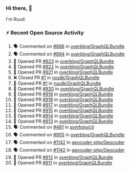 ### Hi there, 👋

I'm Ruud.
 
### :zap: Recent Open Source Activity

<!--START_SECTION:activity-->
1. 🗣 Commented on [#888](https://github.com/overblog/GraphQLBundle/issues/888) in [overblog/GraphQLBundle](https://github.com/overblog/GraphQLBundle)
2. 🗣 Commented on [#894](https://github.com/overblog/GraphQLBundle/issues/894) in [overblog/GraphQLBundle](https://github.com/overblog/GraphQLBundle)
3. 💪 Opened PR [#923](https://github.com/overblog/GraphQLBundle/pull/923) in [overblog/GraphQLBundle](https://github.com/overblog/GraphQLBundle)
4. 💪 Opened PR [#922](https://github.com/overblog/GraphQLBundle/pull/922) in [overblog/GraphQLBundle](https://github.com/overblog/GraphQLBundle)
5. 💪 Opened PR [#921](https://github.com/overblog/GraphQLBundle/pull/921) in [overblog/GraphQLBundle](https://github.com/overblog/GraphQLBundle)
6. ❌ Closed PR [#1](https://github.com/ruudk/GraphQLBundle/pull/1) in [ruudk/GraphQLBundle](https://github.com/ruudk/GraphQLBundle)
7. 💪 Opened PR [#1](https://github.com/ruudk/GraphQLBundle/pull/1) in [ruudk/GraphQLBundle](https://github.com/ruudk/GraphQLBundle)
8. 💪 Opened PR [#920](https://github.com/overblog/GraphQLBundle/pull/920) in [overblog/GraphQLBundle](https://github.com/overblog/GraphQLBundle)
9. 💪 Opened PR [#919](https://github.com/overblog/GraphQLBundle/pull/919) in [overblog/GraphQLBundle](https://github.com/overblog/GraphQLBundle)
10. 💪 Opened PR [#918](https://github.com/overblog/GraphQLBundle/pull/918) in [overblog/GraphQLBundle](https://github.com/overblog/GraphQLBundle)
11. 💪 Opened PR [#917](https://github.com/overblog/GraphQLBundle/pull/917) in [overblog/GraphQLBundle](https://github.com/overblog/GraphQLBundle)
12. 💪 Opened PR [#915](https://github.com/overblog/GraphQLBundle/pull/915) in [overblog/GraphQLBundle](https://github.com/overblog/GraphQLBundle)
13. 💪 Opened PR [#914](https://github.com/overblog/GraphQLBundle/pull/914) in [overblog/GraphQLBundle](https://github.com/overblog/GraphQLBundle)
14. 💪 Opened PR [#913](https://github.com/overblog/GraphQLBundle/pull/913) in [overblog/GraphQLBundle](https://github.com/overblog/GraphQLBundle)
15. 🗣 Commented on [#481](https://github.com/symfony/cli/issues/481) in [symfony/cli](https://github.com/symfony/cli)
16. 🗣 Commented on [#905](https://github.com/overblog/GraphQLBundle/issues/905) in [overblog/GraphQLBundle](https://github.com/overblog/GraphQLBundle)
17. 🗣 Commented on [#1142](https://github.com/geocoder-php/Geocoder/issues/1142) in [geocoder-php/Geocoder](https://github.com/geocoder-php/Geocoder)
18. 🗣 Commented on [#1142](https://github.com/geocoder-php/Geocoder/issues/1142) in [geocoder-php/Geocoder](https://github.com/geocoder-php/Geocoder)
19. 💪 Opened PR [#912](https://github.com/overblog/GraphQLBundle/pull/912) in [overblog/GraphQLBundle](https://github.com/overblog/GraphQLBundle)
20. 💪 Opened PR [#911](https://github.com/overblog/GraphQLBundle/pull/911) in [overblog/GraphQLBundle](https://github.com/overblog/GraphQLBundle)
<!--END_SECTION:activity-->
